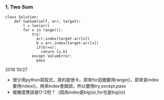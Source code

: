 
### 1. Two Sum



```PY   
class Solution:
    def twoSum(self, arr, target):
        l = len(arr)
        for x in range(l):
            try:
              arr.index(target-arr[x])
              b = arr.index(target-arr[x])
              if(b!=x):
                return [x,b]                
            except ValueError:
              pass     
```

2019 10/27

- 很少用python寫程式，真的是很卡。原來for迴圈要用range()，原來查index要用index()，用來index會錯誤，所以要用try,except,pass
- 複雜度應該是O^2吧？（因為index是big(o),for也是big(o))
